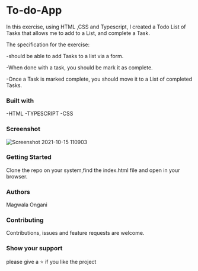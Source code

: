 # To-do-App
In this exercise, using HTML ,CSS and Typescript, I created a Todo List of Tasks that allows me to add to a List, and complete a Task.

The specification for the exercise:

-should be able to add Tasks to a list via a form.

-When done with a task, you should be mark it as complete.

-Once a Task is marked complete, you should move it to a List of completed Tasks.


### Built with
-HTML
-TYPESCRIPT
-CSS
 
 ### Screenshot
 ![Screenshot 2021-10-15 110903](https://user-images.githubusercontent.com/83227750/137463131-0507d4e6-5dbf-4f3a-b206-7b66e67fd613.jpg)

 ### Getting Started
 Clone the repo on your system,find the index.html file and open in your browser.

 ### Authors
 Magwala Ongani

 ### Contributing
 Contributions, issues and feature requests are welcome.

 ### Show your support
 please give a ⭐️ if you like the project





